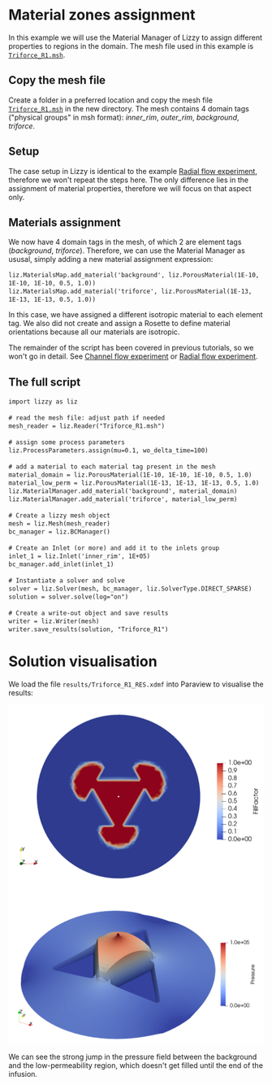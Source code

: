 # Material zones assignment
In this example we will use the Material Manager of Lizzy to assign different properties to regions in the domain. The mesh file used in this example is [`Triforce_R1.msh`](../../examples/example_meshes/Triforce_R1.msh).

## Copy the mesh file
Create a folder in a preferred location and copy the mesh file [`Triforce_R1.msh`](../../examples/example_meshes/Triforce_R1.msh) in the new directory.
The mesh contains 4 domain tags ("physical groups" in msh format): _inner_rim_, _outer_rim_, _background_, _triforce_.

## Setup
The case setup in Lizzy is identical to the example [Radial flow experiment](docs/tutorials/radial_aniso.md), therefore we won't repeat the steps here. The only difference lies in the assignment of material properties, therefore we will focus on that aspect only.

## Materials assignment
We now have 4 domain tags in the mesh, of which 2 are element tags (_background_, _triforce_). Therefore, we can use the Material Manager as ususal, simply adding a new material assignment expression:
```
liz.MaterialsMap.add_material('background', liz.PorousMaterial(1E-10, 1E-10, 1E-10, 0.5, 1.0))
liz.MaterialsMap.add_material('triforce', liz.PorousMaterial(1E-13, 1E-13, 1E-13, 0.5, 1.0))
```
In this case, we have assigned a different isotropic material to each element tag.
We also did not create and assign a Rosette to define material orientations because all our materials are isotropic.

The remainder of the script has been covered in previous tutorials, so we won't go in detail. See [Channel flow experiment](rect.md) or [Radial flow experiment](radial_aniso.md).

## The full script
```
import lizzy as liz

# read the mesh file: adjust path if needed
mesh_reader = liz.Reader("Triforce_R1.msh")

# assign some process parameters
liz.ProcessParameters.assign(mu=0.1, wo_delta_time=100)

# add a material to each material tag present in the mesh
material_domain = liz.PorousMaterial(1E-10, 1E-10, 1E-10, 0.5, 1.0)
material_low_perm = liz.PorousMaterial(1E-13, 1E-13, 1E-13, 0.5, 1.0)
liz.MaterialManager.add_material('background', material_domain)
liz.MaterialManager.add_material('triforce', material_low_perm)

# Create a lizzy mesh object
mesh = liz.Mesh(mesh_reader)
bc_manager = liz.BCManager()

# Create an Inlet (or more) and add it to the inlets group
inlet_1 = liz.Inlet('inner_rim', 1E+05)
bc_manager.add_inlet(inlet_1)

# Instantiate a solver and solve
solver = liz.Solver(mesh, bc_manager, liz.SolverType.DIRECT_SPARSE)
solution = solver.solve(log="on")

# Create a write-out object and save results
writer = liz.Writer(mesh)
writer.save_results(solution, "Triforce_R1")
```

# Solution visualisation
We load the file `results/Triforce_R1_RES.xdmf` into Paraview to visualise the results:

<div style="display: flex; justify-content: center;">
<img src="../images/trifoce_fill.png" alt="Alt text" width="720">
</div>

<div style="display: flex; justify-content: center;">
<img src="../images/triforce_pressure.png" alt="Alt text" width="720">
</div>

We can see the strong jump in the pressure field between the background and the low-permeability region, which doesn't get filled until the end of the infusion.